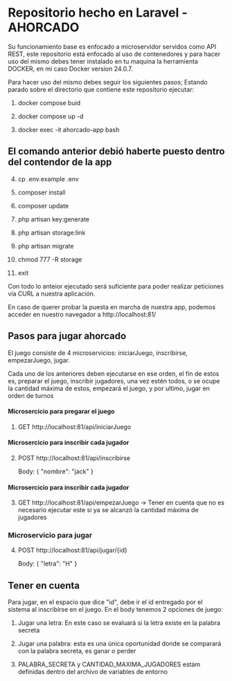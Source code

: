 # Repositorio hecho en Laravel - AHORCADO

Su funcionamiento base es enfocado a microservidor servidos como API REST, este repositorio está enfocado al uso de contenedores
y para hacer uso del mismo debes tener instalado en tu maquina la herramienta DOCKER, en mi caso Docker version 24.0.7.

Para hacer uso del mismo debes seguir los siguientes pasos; Estando parado sobre el directorio que contiene este repositorio ejecutar:

1. docker compose buid

2. docker compose up -d

3. docker exec -it ahorcado-app bash

## El comando anterior debió haberte puesto dentro del contendor de la app

4. cp .env.example .env

5. composer install

6. composer update

7. php artisan key:generate

8. php artisan storage:link

9. php artisan migrate

10. chmod 777 -R storage

11. exit

Con todo lo anteior ejecutado será suficiente para poder realizar peticiones vía CURL a nuestra aplicación.

En caso de querer probar la puesta en marcha de nuestra app, podemos acceder en nuestro navegador a http://localhost:81/

## Pasos para jugar ahorcado

El juego consiste de 4 microservicios: iniciarJuego, inscribirse, empezarJuego, jugar.

Cada uno de los anteriores deben ejecutarse en ese orden, el fin de estos es, preparar el juego, inscribir jugadores, una vez estén todos, o se ocupe
la cantidad máxima de estos, empezará el juego, y por ultimo, jugar en orden de turnos

#### Microsercicio para pregarar el juego
1. GET http://localhost:81/api/iniciarJuego

#### Microsercicio para inscribir cada jugador
2. POST http://localhost:81/api/inscribirse

    Body:
    {
        "nombre": "jack"
    }

#### Microsercicio para inscribir cada jugador
3. GET http://localhost:81/api/empezarJuego    ->  Tener en cuenta que no es necesario ejecutar este si ya se alcanzó la cantidad máxima de jugadores

### Microservicio para jugar
4. POST http://localhost:81/api/jugar/{id}

    Body:
    {
    "letra": "H"
    }

## Tener en cuenta
Para jugar, en el espacio que dice "id", debe ir el id entregado por el sistema al inscribirse en el juego. En el body tenemos 2 opciones de juego:

1. Jugar una letra: En este caso se evaluará si la letra existe en la palabra secreta

2. Jugar una palabra: esta es una única oportunidad donde se comparará con la palabra secreta, es ganar o perder

3. PALABRA_SECRETA y CANTIDAD_MAXIMA_JUGADORES estám definidas dentro del archivo de variables de entorno
